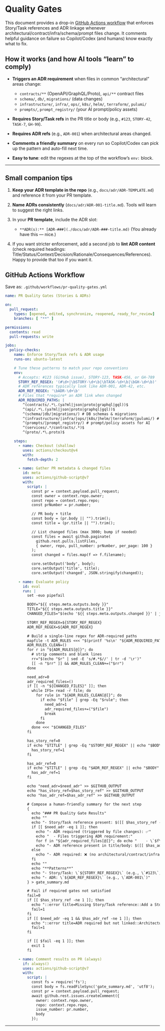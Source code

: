 # Quality Gates

This document provides a drop-in [GitHub Actions workflow](#github-actions-workflow) that enforces Story/Task references and ADR linkage whenever architectural/contract/infra/schema/prompt files change. It comments helpful guidance on failure so Copilot/Codex (and humans) know exactly what to fix.

## How it works (and how AI tools “learn” to comply)

* **Triggers an ADR requirement** when files in common “architectural” areas change:

  * `contracts/**` (OpenAPI/GraphQL/Proto), `api/**` contract files
  * `schema/`, `db/`, `migrations/` (data changes)
  * `infrastructure/`, `infra/`, `ops/`, `k8s/`, `helm/`, `terraform/`, `pulumi/`
  * `prompts/`, `prompt_registry/` (your AI prompt/policy assets)
* **Requires Story/Task refs** in the PR title or body (e.g., `#123`, `STORY-42`, `TASK-7`, `GH-99`).
* **Requires ADR refs** (e.g., `ADR-001`) when architectural areas changed.
* **Comments a friendly summary** on every run so Copilot/Codex can pick up the pattern and auto-fill next time.
* **Easy to tune**: edit the regexes at the top of the workflow’s `env:` block.

---

## Small companion tips

1. **Keep your ADR template in the repo** (e.g., `docs/adr/ADR-TEMPLATE.md`) and reference it from your PR template.
2. **Name ADRs consistently** (`docs/adr/ADR-001-title.md`). Tools will learn to suggest the right links.
3. In your **PR template**, include the ADR slot:

   * `**ADR(s):** [ADR-###](./docs/adr/ADR-###-title.md)`
     (You already have this — nice.)
4. If you want stricter enforcement, add a second job to **lint ADR content** (check required headings: Title/Status/Context/Decision/Rationale/Consequences/References). Happy to provide that too if you want it.

## GitHub Actions Workflow

Save as: `.github/workflows/pr-quality-gates.yml`

```yaml
name: PR Quality Gates (Stories & ADRs)

on:
  pull_request:
    types: [opened, edited, synchronize, reopened, ready_for_review]
    branches: [ "**" ]

permissions:
  contents: read
  pull-requests: write

jobs:
  policy-checks:
    name: Enforce Story/Task refs & ADR usage
    runs-on: ubuntu-latest

    # Tune these patterns to match your repo conventions
    env:
      # Accepts: #123 (GitHub issue), STORY-123, TASK-456, or GH-789
      STORY_REF_REGEX: '(#\d+|\bSTORY-\d+\b|\bTASK-\d+\b|\bGH-\d+\b)'
      # ADR references typically look like ADR-001, ADR-42, etc.
      ADR_REF_REGEX: '\bADR-\d+\b'
      # Files that *require* an ADR link when changed
      ADR_REQUIRED_PATHS: |
        ^(contracts/.*\.(ya?ml|json|proto|graphql|gql))$
        ^(api/.*\.(ya?ml|json|proto|graphql|gql))$
        ^(schema/|db/|migrations/) # DB schemas & migrations
        ^(infrastructure/|infra/|ops/|k8s/|helm/|terraform/|pulumi/) # infra/IaC
        ^(prompts/|prompt_registry/) # prompt/policy assets for AI
        ^(services/.*/contracts/.*)$
        ^(proto/.*\.proto)$

    steps:
      - name: Checkout (shallow)
        uses: actions/checkout@v4
        with:
          fetch-depth: 2

      - name: Gather PR metadata & changed files
        id: meta
        uses: actions/github-script@v7
        with:
          script: |
            const pr = context.payload.pull_request;
            const owner = context.repo.owner;
            const repo = context.repo.repo;
            const prNumber = pr.number;

            // PR body + title
            const body = (pr.body || "").trim();
            const title = (pr.title || "").trim();

            // List changed files (max 3000; bump if needed)
            const files = await github.paginate(
              github.rest.pulls.listFiles,
              { owner, repo, pull_number: prNumber, per_page: 100 }
            );
            const changed = files.map(f => f.filename);

            core.setOutput('body', body);
            core.setOutput('title', title);
            core.setOutput('changed', JSON.stringify(changed));

      - name: Evaluate policy
        id: eval
        run: |
          set -euo pipefail

          BODY="${{ steps.meta.outputs.body }}"
          TITLE="${{ steps.meta.outputs.title }}"
          CHANGED_FILES="$(echo '${{ steps.meta.outputs.changed }}' | jq -r '.[]')"

          STORY_REF_REGEX=${STORY_REF_REGEX}
          ADR_REF_REGEX=${ADR_REF_REGEX}

          # Build a single-line regex for ADR-required paths
          mapfile -t ADR_RULES <<< "$(printf '%s\n' "${ADR_REQUIRED_PATHS}")"
          ADR_RULES_CLEAN=()
          for r in "${ADR_RULES[@]}"; do
            # strip comments and blank lines
            rr="$(echo "$r" | sed -E 's/#.*$//' | tr -d '\r')"
            [[ -n "$rr" ]] && ADR_RULES_CLEAN+=("$rr")
          done

          need_adr=0
          adr_required_files=()
          if [[ -n "${CHANGED_FILES}" ]]; then
            while IFS= read -r file; do
              for rule in "${ADR_RULES_CLEAN[@]}"; do
                if echo "$file" | grep -Eq "$rule"; then
                  need_adr=1
                  adr_required_files+=("$file")
                  break
                fi
              done
            done <<< "$CHANGED_FILES"
          fi

          has_story_ref=0
          if echo "$TITLE" | grep -Eq "$STORY_REF_REGEX" || echo "$BODY" | grep -Eq "$STORY_REF_REGEX"; then
            has_story_ref=1
          fi

          has_adr_ref=0
          if echo "$TITLE" | grep -Eq "$ADR_REF_REGEX" || echo "$BODY" | grep -Eq "$ADR_REF_REGEX"; then
            has_adr_ref=1
          fi

          echo "need_adr=$need_adr" >> $GITHUB_OUTPUT
          echo "has_story_ref=$has_story_ref" >> $GITHUB_OUTPUT
          echo "has_adr_ref=$has_adr_ref" >> $GITHUB_OUTPUT

          # Compose a human-friendly summary for the next step
          {
            echo "### PR Quality Gate Results"
            echo ""
            echo "- Story/Task reference present: $([[ $has_story_ref -eq 1 ]] && echo '✅' || echo '❌')"
            if [[ $need_adr -eq 1 ]]; then
              echo "- ADR required (triggered by file changes): ✅"
              echo "  - Files triggering ADR requirement:"
              for f in "${adr_required_files[@]}"; do echo "    - \`$f\`"; done
              echo "- ADR reference present in title/body: $([[ $has_adr_ref -eq 1 ]] && echo '✅' || echo '❌')"
            else
              echo "- ADR required: ❌ (no architectural/contract/infra/schema/prompt changes detected)"
            fi
            echo ""
            echo "**Patterns**"
            echo "- Story/Task: \`${STORY_REF_REGEX}\` (e.g., \`#123\`, \`STORY-42\`, \`TASK-7\`)"
            echo "- ADR: \`${ADR_REF_REGEX}\` (e.g., \`ADR-001\`)"
          } > gate_summary.md

          # Fail if required gates not satisfied
          fail=0
          if [[ $has_story_ref -ne 1 ]]; then
            echo "::error title=Missing Story/Task reference::Add a Story or Task reference to the PR title or body (e.g., #123, STORY-123, TASK-456)."
            fail=1
          fi
          if [[ $need_adr -eq 1 && $has_adr_ref -ne 1 ]]; then
            echo "::error title=ADR required but not linked::Architectural/contract/infra/schema/prompt changes detected. Link an ADR in the PR (e.g., ADR-042) and include it under the 'Related Work' section."
            fail=1
          fi

          if [[ $fail -eq 1 ]]; then
            exit 1
          fi

      - name: Comment results on PR (always)
        if: always()
        uses: actions/github-script@v7
        with:
          script: |
            const fs = require('fs');
            const body = fs.readFileSync('gate_summary.md', 'utf8');
            const pr = context.payload.pull_request;
            await github.rest.issues.createComment({
              owner: context.repo.owner,
              repo: context.repo.repo,
              issue_number: pr.number,
              body
            });
```

---


